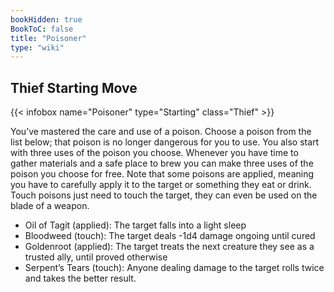 ```yaml
---
bookHidden: true
BookToC: false
title: "Poisoner"
type: "wiki"
---
```

## Thief Starting Move
{{< infobox name="Poisoner" type="Starting" class="Thief" >}}

You’ve mastered the care and use of a poison. Choose a poison from the list below; that poison is no longer dangerous for you to use. You also start with three uses of the poison you choose. Whenever you have time to gather materials and a safe place to brew you can make three uses of the poison you choose for free. Note that some poisons are applied, meaning you have to carefully apply it to the target or something they eat or drink. Touch poisons just need to touch the target, they can even be used on the blade of a weapon.
  * Oil of Tagit (applied): The target falls into a light sleep
  * Bloodweed (touch): The target deals -1d4 damage ongoing until cured
  * Goldenroot (applied): The target treats the next creature they see as a trusted ally, until proved otherwise
  * Serpent’s Tears (touch): Anyone dealing damage to the target rolls twice and takes the better result.